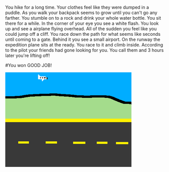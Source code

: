 You hike for a long time. Your clothes feel like they were dumped in a puddle.
As you walk your backpack seems to grow until you can't go any farther. You
stumble on to a rock and drink your whole water bottle. You sit there for a
while. In the corner of your eye you see a white flash. You look up and see a
airplane flying overhead. All of the sudden you feel like you could jump off a
cliff. You race down the path for what seems like seconds until coming to a
gate. Behind it you see a small airport. On the runway the expedition plane sits
at the ready. You race to it and climb inside. According to the pilot your
friends had gone looking for you. You call them and 3 hours later you're lifting
off!

#You won
GOOD JOB!

![PIXEL picture by me][MainImage]

[MainImage]: images/Plane.png
